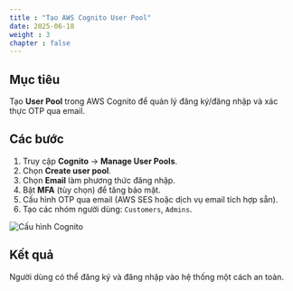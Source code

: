```yaml
---
title : "Tạo AWS Cognito User Pool"
date: 2025-06-18
weight : 3
chapter : false
---
```


## Mục tiêu

Tạo **User Pool** trong AWS Cognito để quản lý đăng ký/đăng nhập và xác thực OTP qua email.

## Các bước

1. Truy cập **Cognito** → **Manage User Pools**.
2. Chọn **Create user pool**.
3. Chọn **Email** làm phương thức đăng nhập.
4. Bật **MFA** (tùy chọn) để tăng bảo mật.
5. Cấu hình OTP qua email (AWS SES hoặc dịch vụ email tích hợp sẵn).
6. Tạo các nhóm người dùng: `Customers`, `Admins`.

![Cấu hình Cognito](/images/3_3/1.png)

## Kết quả

Người dùng có thể đăng ký và đăng nhập vào hệ thống một cách an toàn.
